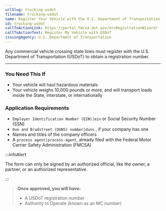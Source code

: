 ```yaml
---
urlSlug: trucking-usdot
filename: trucking-usdot
name: Register Your Vehicle with the U.S. Department of Transportation
id: trucking-usdot
callToActionLink: https://portal.fmcsa.dot.gov/UrsRegistrationWizard/
callToActionText: Register My Vehicle with USDoT
issuingAgency: U.S. Department of Transportation
---
```


Any commercial vehicle crossing state lines must register with the U.S. Department of Transportation (USDoT) to obtain a registration number.

---

### You Need This If

- Your vehicle will haul hazardous materials
- Your vehicle weighs 10,000 pounds or more, and will transport loads inside the State, interstate, or internationally

### Application Requirements

- `Employer Identification Number (EIN)|ein` or Social Security Number (SSN)
- `Dun and Bradstreet (DUNS) number|duns` , if your company has one
- Names and titles of the company officers
- A `process agent|process-agent`, already filed with the Federal Motor Carrier Safety Administration (FMCSA)




:::infoAlert

The form can only be signed by an authorized official, like the owner, a partner, or an authorized representative.

:::

> **Once approved, you will have:**
>
> - A USDoT registration number
> - Authority to Operate (known as an MC number)
